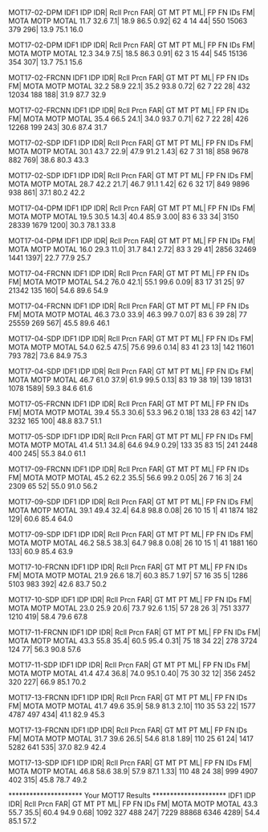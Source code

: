 MOT17-02-DPM
 IDF1  IDP  IDR| Rcll  Prcn   FAR|   GT  MT   PT   ML|    FP    FN   IDs    FM|  MOTA  MOTP MOTAL 
 11.7 32.6  7.1| 18.9  86.5  0.92|   62   4   14   44|   550 15063   379   296|  13.9  75.1  16.0 

MOT17-02-DPM
 IDF1  IDP  IDR| Rcll  Prcn   FAR|   GT  MT   PT   ML|    FP    FN   IDs    FM|  MOTA  MOTP MOTAL 
 12.3 34.9  7.5| 18.5  86.3  0.91|   62   3   15   44|   545 15136   354   307|  13.7  75.1  15.6 

MOT17-02-FRCNN
 IDF1  IDP  IDR| Rcll  Prcn   FAR|   GT  MT   PT   ML|    FP    FN   IDs    FM|  MOTA  MOTP MOTAL 
 32.2 58.9 22.1| 35.2  93.8  0.72|   62   7   22   28|   432 12034   188   188|  31.9  87.7  32.9 

MOT17-02-FRCNN
 IDF1  IDP  IDR| Rcll  Prcn   FAR|   GT  MT   PT   ML|    FP    FN   IDs    FM|  MOTA  MOTP MOTAL 
 35.4 66.5 24.1| 34.0  93.7  0.71|   62   7   22   28|   426 12268   199   243|  30.6  87.4  31.7 

MOT17-02-SDP
 IDF1  IDP  IDR| Rcll  Prcn   FAR|   GT  MT   PT   ML|    FP    FN   IDs    FM|  MOTA  MOTP MOTAL 
 30.1 43.7 22.9| 47.9  91.2  1.43|   62   7   31   18|   858  9678   882   769|  38.6  80.3  43.3 

MOT17-02-SDP
 IDF1  IDP  IDR| Rcll  Prcn   FAR|   GT  MT   PT   ML|    FP    FN   IDs    FM|  MOTA  MOTP MOTAL 
 28.7 42.2 21.7| 46.7  91.1  1.42|   62   6   32   17|   849  9896   938   861|  37.1  80.2  42.2 







MOT17-04-DPM
 IDF1  IDP  IDR| Rcll  Prcn   FAR|   GT  MT   PT   ML|    FP    FN   IDs    FM|  MOTA  MOTP MOTAL 
 19.5 30.5 14.3| 40.4  85.9  3.00|   83   6   33   34|  3150 28339  1679  1200|  30.3  78.1  33.8 

MOT17-04-DPM
 IDF1  IDP  IDR| Rcll  Prcn   FAR|   GT  MT   PT   ML|    FP    FN   IDs    FM|  MOTA  MOTP MOTAL 
 16.0 29.3 11.0| 31.7  84.1  2.72|   83   3   29   41|  2856 32469  1441  1397|  22.7  77.9  25.7 

MOT17-04-FRCNN
 IDF1  IDP  IDR| Rcll  Prcn   FAR|   GT  MT   PT   ML|    FP    FN   IDs    FM|  MOTA  MOTP MOTAL 
 54.2 76.0 42.1| 55.1  99.6  0.09|   83  17   31   25|    97 21342   135   160|  54.6  89.6  54.9 

MOT17-04-FRCNN
 IDF1  IDP  IDR| Rcll  Prcn   FAR|   GT  MT   PT   ML|    FP    FN   IDs    FM|  MOTA  MOTP MOTAL 
 46.3 73.0 33.9| 46.3  99.7  0.07|   83   6   39   28|    77 25559   269   567|  45.5  89.6  46.1 

MOT17-04-SDP
 IDF1  IDP  IDR| Rcll  Prcn   FAR|   GT  MT   PT   ML|    FP    FN   IDs    FM|  MOTA  MOTP MOTAL 
 54.0 62.5 47.5| 75.6  99.6  0.14|   83  41   23   13|   142 11601   793   782|  73.6  84.9  75.3 

MOT17-04-SDP
 IDF1  IDP  IDR| Rcll  Prcn   FAR|   GT  MT   PT   ML|    FP    FN   IDs    FM|  MOTA  MOTP MOTAL 
 46.7 61.0 37.9| 61.9  99.5  0.13|   83  19   38   19|   139 18131  1078  1589|  59.3  84.6  61.6 





MOT17-05-FRCNN
 IDF1  IDP  IDR| Rcll  Prcn   FAR|   GT  MT   PT   ML|    FP    FN   IDs    FM|  MOTA  MOTP MOTAL 
 39.4 55.3 30.6| 53.3  96.2  0.18|  133  28   63   42|   147  3232   165   100|  48.8  83.7  51.1 

MOT17-05-SDP
 IDF1  IDP  IDR| Rcll  Prcn   FAR|   GT  MT   PT   ML|    FP    FN   IDs    FM|  MOTA  MOTP MOTAL 
 41.4 51.1 34.8| 64.6  94.9  0.29|  133  35   83   15|   241  2448   400   245|  55.3  84.0  61.1 



MOT17-09-FRCNN
 IDF1  IDP  IDR| Rcll  Prcn   FAR|   GT  MT   PT   ML|    FP    FN   IDs    FM|  MOTA  MOTP MOTAL 
 45.2 62.2 35.5| 56.6  99.2  0.05|   26   7   16    3|    24  2309    65    52|  55.0  91.0  56.2 

MOT17-09-SDP
 IDF1  IDP  IDR| Rcll  Prcn   FAR|   GT  MT   PT   ML|    FP    FN   IDs    FM|  MOTA  MOTP MOTAL 
 39.1 49.4 32.4| 64.8  98.8  0.08|   26  10   15    1|    41  1874   182   129|  60.6  85.4  64.0 

MOT17-09-SDP
 IDF1  IDP  IDR| Rcll  Prcn   FAR|   GT  MT   PT   ML|    FP    FN   IDs    FM|  MOTA  MOTP MOTAL 
 46.2 58.5 38.3| 64.7  98.8  0.08|   26  10   15    1|    41  1881   160   133|  60.9  85.4  63.9 



MOT17-10-FRCNN
 IDF1  IDP  IDR| Rcll  Prcn   FAR|   GT  MT   PT   ML|    FP    FN   IDs    FM|  MOTA  MOTP MOTAL 
 21.9 26.6 18.7| 60.3  85.7  1.97|   57  16   35    5|  1286  5103   983   392|  42.6  83.7  50.2 

MOT17-10-SDP
 IDF1  IDP  IDR| Rcll  Prcn   FAR|   GT  MT   PT   ML|    FP    FN   IDs    FM|  MOTA  MOTP MOTAL 
 23.0 25.9 20.6| 73.7  92.6  1.15|   57  28   26    3|   751  3377  1210   419|  58.4  79.6  67.8 



MOT17-11-FRCNN
 IDF1  IDP  IDR| Rcll  Prcn   FAR|   GT  MT   PT   ML|    FP    FN   IDs    FM|  MOTA  MOTP MOTAL 
 43.3 55.8 35.4| 60.5  95.4  0.31|   75  18   34   22|   278  3724   124    77|  56.3  90.8  57.6 

MOT17-11-SDP
 IDF1  IDP  IDR| Rcll  Prcn   FAR|   GT  MT   PT   ML|    FP    FN   IDs    FM|  MOTA  MOTP MOTAL 
 41.4 47.4 36.8| 74.0  95.1  0.40|   75  30   32   12|   356  2452   320   227|  66.9  85.1  70.2 



MOT17-13-FRCNN
 IDF1  IDP  IDR| Rcll  Prcn   FAR|   GT  MT   PT   ML|    FP    FN   IDs    FM|  MOTA  MOTP MOTAL 
 41.7 49.6 35.9| 58.9  81.3  2.10|  110  35   53   22|  1577  4787   497   434|  41.1  82.9  45.3 

MOT17-13-FRCNN
 IDF1  IDP  IDR| Rcll  Prcn   FAR|   GT  MT   PT   ML|    FP    FN   IDs    FM|  MOTA  MOTP MOTAL 
 31.7 39.6 26.5| 54.6  81.8  1.89|  110  25   61   24|  1417  5282   641   535|  37.0  82.9  42.4 

MOT17-13-SDP
 IDF1  IDP  IDR| Rcll  Prcn   FAR|   GT  MT   PT   ML|    FP    FN   IDs    FM|  MOTA  MOTP MOTAL 
 46.8 58.6 38.9| 57.9  87.1  1.33|  110  48   24   38|   999  4907   402   315|  45.8  78.7  49.2 


 ********************* Your MOT17 Results *********************
 IDF1  IDP  IDR| Rcll  Prcn   FAR|   GT  MT   PT   ML|    FP    FN   IDs    FM|  MOTA  MOTP MOTAL 
 43.3 55.7 35.5| 60.4  94.9  0.68| 1092 327  488  247|  7229 88868  6346  4289|  54.4  85.1  57.2 